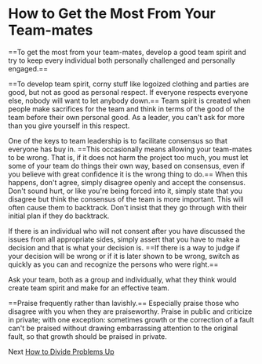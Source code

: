 # How to Get the Most From Your Team-mates

==To get the most from your team-mates, develop a good team spirit and try to keep every individual both personally challenged and personally engaged.==

==To develop team spirit, corny stuff like logoized clothing and parties are good, but not as good as personal respect. If everyone respects everyone else, nobody will want to let anybody down.== Team spirit is created when people make sacrifices for the team and think in terms of the good of the team before their own personal good. As a leader, you can't ask for more than you give yourself in this respect.

One of the keys to team leadership is to facilitate consensus so that everyone has buy in. ==This occasionally means allowing your team-mates to be wrong. That is, if it does not harm the project too much, you must let some of your team do things their own way, based on consensus, even if you believe with great confidence it is the wrong thing to do.== When this happens, don't agree, simply disagree openly and accept the consensus. Don't sound hurt, or like you're being forced into it, simply state that you disagree but think the consensus of the team is more important. This will often cause them to backtrack. Don't insist that they go through with their initial plan if they do backtrack.

If there is an individual who will not consent after you have discussed the issues from all appropriate sides, simply assert that you have to make a decision and that is what your decision is. ==If there is a way to judge if your decision will be wrong or if it is later shown to be wrong, switch as quickly as you can and recognize the persons who were right.==

Ask your team, both as a group and individually, what they think would create team spirit and make for an effective team.

==Praise frequently rather than lavishly.== Especially praise those who disagree with you when they are praiseworthy. Praise in public and criticize in private; with one exception: sometimes growth or the correction of a fault can't be praised without drawing embarrassing attention to the original fault, so that growth should be praised in private.

Next [How to Divide Problems Up](04-How-to-Divide-Problems-Up.md)